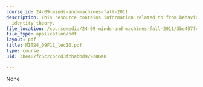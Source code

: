 ```yaml
---
course_id: 24-09-minds-and-machines-fall-2011
description: This resource contains information related to from behaviorism to the
  identity theory.
file_location: /coursemedia/24-09-minds-and-machines-fall-2011/3be407fc6c2cbccd3fcbabbd929286a8_MIT24_09F11_lec10.pdf
file_type: application/pdf
layout: pdf
title: MIT24_09F11_lec10.pdf
type: course
uid: 3be407fc6c2cbccd3fcbabbd929286a8

---
```

None
